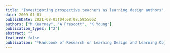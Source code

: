 ```yaml
---
title: "Investigating prospective teachers as learning design authors"
date: 2009-01-01
publishDate: 2021-08-03T04:08:08.595506Z
authors: ["M Kearney", "A Prescott", "K Young"]
publication_types: ["2"]
abstract: ""
featured: false
publication: "*Handbook of Research on Learning Design and Learning Objects: Issues …*"
---
```


